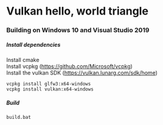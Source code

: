 
# Vulkan hello, world triangle

### Building on Windows 10 and Visual Studio 2019  

##### Install dependencies
Install cmake  
Install vcpkg (https://github.com/Microsoft/vcpkg)  
Install the vulkan SDK (https://vulkan.lunarg.com/sdk/home)  

```
vcpkg install glfw3:x64-windows  
vcpkg install vulkan:x64-windows  
```


##### Build
```
build.bat
```
